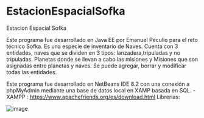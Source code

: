 # EstacionEspacialSofka
Estacion Espacial Sofka


Este programa fue desarrollado en Java EE por Emanuel Peculio para el reto técnico Sofka. Es una especie de inventario de Naves.
Cuenta con 3 entidades, naves que se dividen en 3 tipos: lanzadera,tripuladas y no tripuladas. Planetas donde se llevan a cabo las misiones y Misiones que son asignadas
entre planetas y naves. Se puede agregar, borrar y modificar todas las entidades.

Este programa fue desarrollado en NetBeans IDE 8.2 con una conexión a phpMyAdmin mediante una base de datos local en XAMP basada en SQL.
-XAMPP : https://www.apachefriends.org/es/download.html
Librerias:

![image](https://user-images.githubusercontent.com/82419333/195926288-dd82f56c-836a-458b-8fb1-756a2afc0f96.png)

